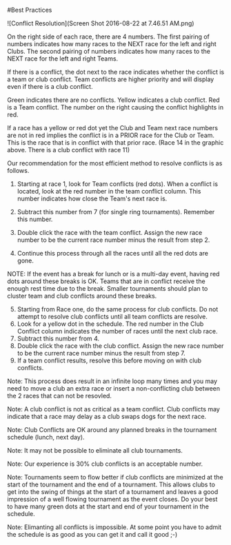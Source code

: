 #Best Practices

![Conflict Resolution](Screen Shot 2016-08-22 at 7.46.51 AM.png)

On the right side of each race, there are 4 numbers. The first pairing of numbers indicates how many races to the NEXT race for the left and right Clubs. The second pairing of numbers indicates how many races to the NEXT race for the left and right Teams.

If there is a conflict, the dot next to the race indicates whether the conflict is a team or club conflict. Team conflicts are higher priority and will display even if there is a club conflict.

Green indicates there are no conflicts. Yellow indicates a club conflict. Red is a Team conflict. The number on the right causing the conflict highlights in red.

If a race has a yellow or red dot yet the Club and Team next race numbers are not in red implies the conflict is in a PRIOR race for the Club or Team. This is the race that is in conflict with that prior race. (Race 14 in the graphic above. There is a club conflict with race 11)

Our recommendation for the most efficient method to resolve conflicts is as follows.

1) Starting at race 1, look for Team conflicts (red dots). When a conflict is located, look at the red number in the team conflict column. This number indicates how close the Team's next race is.

2) Subtract this number from 7 (for single ring tournaments). Remember this number.

3) Double click the race with the team conflict. Assign the new race number to be the current race number minus the result from step 2.

4) Continue this process through all the races until all the red dots are gone.

NOTE: If the event has a break for lunch or is a multi-day event, having red dots around these breaks is OK. Teams that are in conflict receive the enough rest time due to the break. Smaller tournaments should plan to cluster team and club conflicts around these breaks.

5) Starting from Race one, do the same process for club conflicts. Do not attempt to resolve club conflicts until all team conflicts are resolve.
6) Look for a yellow dot in the schedule. The red number in the Club Conflict column indicates the number of races until the next club race.
7) Subtract this number from 4.
8) Double click the race with the club conflict. Assign the new race number to be the current race number minus the result from step 7.
9) If a team conflict results, resolve this before moving on with club conflicts.

Note: This process does result in an infinite loop many times and you may need to  move a club an extra race or insert a non-conflicting club between the 2 races that can not be resovled.

Note: A club conflict is not as critical as a team conflict. Club conflicts may indicate that a race may delay as a club swaps dogs for the next race.

Note: Club Conflicts are OK around any planned breaks in the tournament schedule (lunch, next day).

Note: It may not be possible to eliminate all club tournaments. 

Note: Our experience is 30% club conflicts is an acceptable number. 

Note: Tournaments seem to flow better if club conflicts are minimized at the start of the tournament and the end of a tournament. This allows clubs to get into the swing of things at the start of a tournament and leaves a good impression of a well flowing tournament as the event closes. Do your best to have many green dots at the start and end of your tournament in the schedule.

Note: Elimanting all conflicts is impossible. At some point you have to admit the schedule is as good as you can get it and call it good ;-) 

